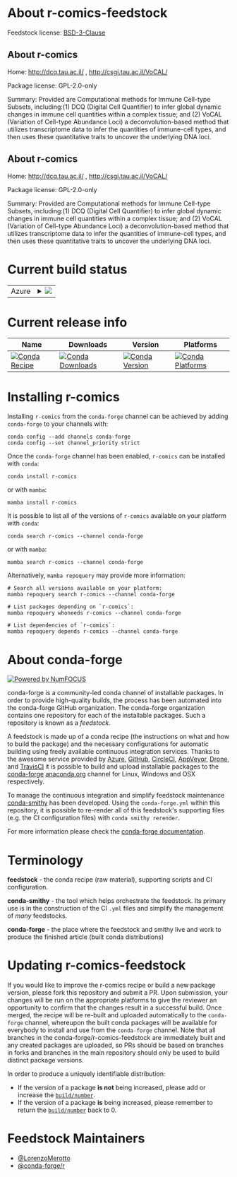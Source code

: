 About r-comics-feedstock
========================

Feedstock license: [BSD-3-Clause](https://github.com/conda-forge/r-comics-feedstock/blob/main/LICENSE.txt)


About r-comics
--------------

Home: http://dcq.tau.ac.il/ , http://csgi.tau.ac.il/VoCAL/

Package license: GPL-2.0-only

Summary: Provided are Computational methods for Immune Cell-type Subsets, including:(1) DCQ (Digital Cell Quantifier) to infer global dynamic changes in immune cell quantities within a complex tissue; and (2) VoCAL (Variation of Cell-type Abundance Loci) a deconvolution-based method that utilizes transcriptome data to infer the quantities of immune-cell types, and then uses these quantitative traits to uncover the underlying DNA loci.

About r-comics
--------------

Home: http://dcq.tau.ac.il/ , http://csgi.tau.ac.il/VoCAL/

Package license: GPL-2.0-only

Summary: Provided are Computational methods for Immune Cell-type Subsets, including:(1) DCQ (Digital Cell Quantifier) to infer global dynamic changes in immune cell quantities within a complex tissue; and (2) VoCAL (Variation of Cell-type Abundance Loci) a deconvolution-based method that utilizes transcriptome data to infer the quantities of immune-cell types, and then uses these quantitative traits to uncover the underlying DNA loci.

Current build status
====================


<table>
    
  <tr>
    <td>Azure</td>
    <td>
      <details>
        <summary>
          <a href="https://dev.azure.com/conda-forge/feedstock-builds/_build/latest?definitionId=15499&branchName=main">
            <img src="https://dev.azure.com/conda-forge/feedstock-builds/_apis/build/status/r-comics-feedstock?branchName=main">
          </a>
        </summary>
        <table>
          <thead><tr><th>Variant</th><th>Status</th></tr></thead>
          <tbody><tr>
              <td>linux_64_r_base4.3</td>
              <td>
                <a href="https://dev.azure.com/conda-forge/feedstock-builds/_build/latest?definitionId=15499&branchName=main">
                  <img src="https://dev.azure.com/conda-forge/feedstock-builds/_apis/build/status/r-comics-feedstock?branchName=main&jobName=linux&configuration=linux%20linux_64_r_base4.3" alt="variant">
                </a>
              </td>
            </tr><tr>
              <td>linux_64_r_base4.4</td>
              <td>
                <a href="https://dev.azure.com/conda-forge/feedstock-builds/_build/latest?definitionId=15499&branchName=main">
                  <img src="https://dev.azure.com/conda-forge/feedstock-builds/_apis/build/status/r-comics-feedstock?branchName=main&jobName=linux&configuration=linux%20linux_64_r_base4.4" alt="variant">
                </a>
              </td>
            </tr><tr>
              <td>osx_64_r_base4.3</td>
              <td>
                <a href="https://dev.azure.com/conda-forge/feedstock-builds/_build/latest?definitionId=15499&branchName=main">
                  <img src="https://dev.azure.com/conda-forge/feedstock-builds/_apis/build/status/r-comics-feedstock?branchName=main&jobName=osx&configuration=osx%20osx_64_r_base4.3" alt="variant">
                </a>
              </td>
            </tr><tr>
              <td>osx_64_r_base4.4</td>
              <td>
                <a href="https://dev.azure.com/conda-forge/feedstock-builds/_build/latest?definitionId=15499&branchName=main">
                  <img src="https://dev.azure.com/conda-forge/feedstock-builds/_apis/build/status/r-comics-feedstock?branchName=main&jobName=osx&configuration=osx%20osx_64_r_base4.4" alt="variant">
                </a>
              </td>
            </tr><tr>
              <td>win_64_r_base4.3</td>
              <td>
                <a href="https://dev.azure.com/conda-forge/feedstock-builds/_build/latest?definitionId=15499&branchName=main">
                  <img src="https://dev.azure.com/conda-forge/feedstock-builds/_apis/build/status/r-comics-feedstock?branchName=main&jobName=win&configuration=win%20win_64_r_base4.3" alt="variant">
                </a>
              </td>
            </tr><tr>
              <td>win_64_r_base4.4</td>
              <td>
                <a href="https://dev.azure.com/conda-forge/feedstock-builds/_build/latest?definitionId=15499&branchName=main">
                  <img src="https://dev.azure.com/conda-forge/feedstock-builds/_apis/build/status/r-comics-feedstock?branchName=main&jobName=win&configuration=win%20win_64_r_base4.4" alt="variant">
                </a>
              </td>
            </tr>
          </tbody>
        </table>
      </details>
    </td>
  </tr>
</table>

Current release info
====================

| Name | Downloads | Version | Platforms |
| --- | --- | --- | --- |
| [![Conda Recipe](https://img.shields.io/badge/recipe-r--comics-green.svg)](https://anaconda.org/conda-forge/r-comics) | [![Conda Downloads](https://img.shields.io/conda/dn/conda-forge/r-comics.svg)](https://anaconda.org/conda-forge/r-comics) | [![Conda Version](https://img.shields.io/conda/vn/conda-forge/r-comics.svg)](https://anaconda.org/conda-forge/r-comics) | [![Conda Platforms](https://img.shields.io/conda/pn/conda-forge/r-comics.svg)](https://anaconda.org/conda-forge/r-comics) |

Installing r-comics
===================

Installing `r-comics` from the `conda-forge` channel can be achieved by adding `conda-forge` to your channels with:

```
conda config --add channels conda-forge
conda config --set channel_priority strict
```

Once the `conda-forge` channel has been enabled, `r-comics` can be installed with `conda`:

```
conda install r-comics
```

or with `mamba`:

```
mamba install r-comics
```

It is possible to list all of the versions of `r-comics` available on your platform with `conda`:

```
conda search r-comics --channel conda-forge
```

or with `mamba`:

```
mamba search r-comics --channel conda-forge
```

Alternatively, `mamba repoquery` may provide more information:

```
# Search all versions available on your platform:
mamba repoquery search r-comics --channel conda-forge

# List packages depending on `r-comics`:
mamba repoquery whoneeds r-comics --channel conda-forge

# List dependencies of `r-comics`:
mamba repoquery depends r-comics --channel conda-forge
```


About conda-forge
=================

[![Powered by
NumFOCUS](https://img.shields.io/badge/powered%20by-NumFOCUS-orange.svg?style=flat&colorA=E1523D&colorB=007D8A)](https://numfocus.org)

conda-forge is a community-led conda channel of installable packages.
In order to provide high-quality builds, the process has been automated into the
conda-forge GitHub organization. The conda-forge organization contains one repository
for each of the installable packages. Such a repository is known as a *feedstock*.

A feedstock is made up of a conda recipe (the instructions on what and how to build
the package) and the necessary configurations for automatic building using freely
available continuous integration services. Thanks to the awesome service provided by
[Azure](https://azure.microsoft.com/en-us/services/devops/), [GitHub](https://github.com/),
[CircleCI](https://circleci.com/), [AppVeyor](https://www.appveyor.com/),
[Drone](https://cloud.drone.io/welcome), and [TravisCI](https://travis-ci.com/)
it is possible to build and upload installable packages to the
[conda-forge](https://anaconda.org/conda-forge) [anaconda.org](https://anaconda.org/)
channel for Linux, Windows and OSX respectively.

To manage the continuous integration and simplify feedstock maintenance
[conda-smithy](https://github.com/conda-forge/conda-smithy) has been developed.
Using the ``conda-forge.yml`` within this repository, it is possible to re-render all of
this feedstock's supporting files (e.g. the CI configuration files) with ``conda smithy rerender``.

For more information please check the [conda-forge documentation](https://conda-forge.org/docs/).

Terminology
===========

**feedstock** - the conda recipe (raw material), supporting scripts and CI configuration.

**conda-smithy** - the tool which helps orchestrate the feedstock.
                   Its primary use is in the construction of the CI ``.yml`` files
                   and simplify the management of *many* feedstocks.

**conda-forge** - the place where the feedstock and smithy live and work to
                  produce the finished article (built conda distributions)


Updating r-comics-feedstock
===========================

If you would like to improve the r-comics recipe or build a new
package version, please fork this repository and submit a PR. Upon submission,
your changes will be run on the appropriate platforms to give the reviewer an
opportunity to confirm that the changes result in a successful build. Once
merged, the recipe will be re-built and uploaded automatically to the
`conda-forge` channel, whereupon the built conda packages will be available for
everybody to install and use from the `conda-forge` channel.
Note that all branches in the conda-forge/r-comics-feedstock are
immediately built and any created packages are uploaded, so PRs should be based
on branches in forks and branches in the main repository should only be used to
build distinct package versions.

In order to produce a uniquely identifiable distribution:
 * If the version of a package **is not** being increased, please add or increase
   the [``build/number``](https://docs.conda.io/projects/conda-build/en/latest/resources/define-metadata.html#build-number-and-string).
 * If the version of a package **is** being increased, please remember to return
   the [``build/number``](https://docs.conda.io/projects/conda-build/en/latest/resources/define-metadata.html#build-number-and-string)
   back to 0.

Feedstock Maintainers
=====================

* [@LorenzoMerotto](https://github.com/LorenzoMerotto/)
* [@conda-forge/r](https://github.com/orgs/conda-forge/teams/r/)

